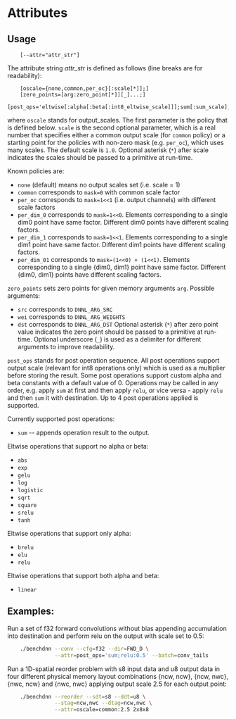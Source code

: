 # Attributes

## Usage
```
    [--attr="attr_str"]
```

The attribute string *attr_str* is defined as follows (line breaks are for
readability):
```
    [oscale={none,common,per_oc}[:scale[*]];]
    [zero_points=[arg:zero_point[*]][_]...;]
    [post_ops='eltwise[:alpha[:beta[:int8_eltwise_scale]]];sum[:sum_scale];';]
```

where `oscale` stands for output_scales. The first parameter is the policy that
is defined below. `scale` is the second optional parameter, which is a real
number that specifies either a common output scale (for `common` policy) or a
starting point for the policies with non-zero mask (e.g. `per_oc`), which uses
many scales. The default scale is `1.0`. Optional asterisk (`*`) after scale
indicates the scales should be passed to a primitive at run-time.

Known policies are:
  - `none` (default) means no output scales set (i.e. scale = 1)
  - `common` corresponds to `mask=0` with common scale factor
  - `per_oc` corresponds to `mask=1<<1` (i.e. output channels) with different
     scale factors
  - `per_dim_0`  corresponds to `mask=1<<0`. Elements corresponding to a single
                 dim0 point have same factor. Different dim0 points have
                 different scaling factors.
  - `per_dim_1`  corresponds to `mask=1<<1`. Elements corresponding to a single
                 dim1 point have same factor. Different dim1 points have
                 different scaling factors.
  - `per_dim_01` corresponds to `mask=(1<<0) + (1<<1)`. Elements corresponding
                 to a single {dim0, dim1} point have same factor. Different
                 {dim0, dim1} points have different scaling factors.

`zero_points` sets zero points for given memory arguments `arg`.
Possible arguments:
  - `src` corresponds to `DNNL_ARG_SRC`
  - `wei` corresponds to `DNNL_ARG_WEIGHTS`
  - `dst` corresponds to `DNNL_ARG_DST`
Optional asterisk (`*`) after zero point value indicates the zero point should
be passed to a primitive at run-time.
Optional underscore (`_`) is used as a delimiter for different arguments to
improve readability.

`post_ops` stands for post operation sequence. All post operations support
output scale (relevant for int8 operations only) which is used as a multiplier
before storing the result. Some post operations support custom alpha and beta
constants with a default value of 0. Operations may be called in any order, e.g.
apply `sum` at first and then apply `relu`, or vice versa - apply `relu` and
then `sum` it with destination. Up to 4 post operations applied is supported.

Currently supported post operations:
  - `sum` -- appends operation result to the output.

Eltwise operations that support no alpha or beta:
  - `abs`
  - `exp`
  - `gelu`
  - `log`
  - `logistic`
  - `sqrt`
  - `square`
  - `srelu`
  - `tanh`

Eltwise operations that support only alpha:
  - `brelu`
  - `elu`
  - `relu`

Eltwise operations that support both alpha and beta:
  - `linear`


## Examples:

Run a set of f32 forward convolutions without bias appending accumulation into
destination and perform relu on the output with scale set to 0.5:
``` sh
    ./benchdnn --conv --cfg=f32 --dir=FWD_D \
               --attr=post_ops='sum;relu:0.5' --batch=conv_tails
```

Run a 1D-spatial reorder problem with s8 input data and u8 output data in four
different physical memory layout combinations {ncw, ncw}, {ncw, nwc},
{nwc, ncw} and {nwc, nwc} applying output scale 2.5 for each output point:
``` sh
    ./benchdnn --reorder --sdt=s8 --ddt=u8 \
               --stag=ncw,nwc --dtag=ncw,nwc \
               --attr=oscale=common:2.5 2x8x8
```
